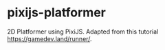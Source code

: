 # pixijs-platformer

2D Platformer using PixiJS. Adapted from this tutorial https://gamedev.land/runner/.
